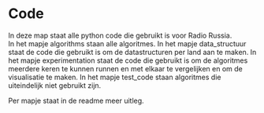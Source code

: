 # Code
  
In deze map staat alle python code die gebruikt is voor Radio Russia.  
In het mapje algorithms staan alle algoritmes. In het mapje data_structuur staat de code die gebruikt is om de datastructuren per land aan te maken.
In het mapje experimentation staat de code die gebruikt is om de algoritmes meerdere keren te kunnen runnen en met elkaar te vergelijken en om de visualisatie te maken.
In het mapje test_code staan algoritmes die uiteindelijk niet gebruikt zijn.

Per mapje staat in de readme meer uitleg.
